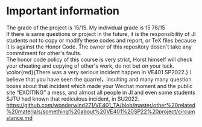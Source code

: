 # Important information
The grade of the project is 15/15. My individual grade is 15.78/15\
If there is same questions or project in the future, it is the responsibility of JI students not to copy or modify these codes and report, or TeX files because it is against the Honor Code. The owner of this repository dosen't take any commitment for other's faults.\
The honor code policy of this course is very strict, Horst himself will check your cheating and copying of other's work, do not bet on your luck.\
\color{red}{There was a very serious incident happen in VE401 SP2022.}
I believe that you have seen the quarrel，insulting and many many question boxes about that incident which made your Wechat moment and the public site “EXCITING” a mess, and almost all people in JI and even some students SJTU had known that rediculous incident, in SU2022.
https://github.com/wonderwind271/VE401_TA/blob/master/other%20related%20materials/something%20about%20VE401%20SP22%20project/circumstance.md

